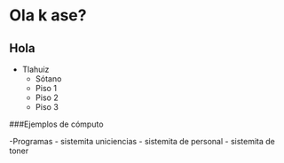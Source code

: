 Ola k ase?
===================

## Hola

- Tlahuiz
	- Sótano
	- Piso 1
	- Piso 2
	- Piso 3

###Ejemplos de cómputo

-Programas
	- sistemita uniciencias
	- sistemita de personal
	- sistemita de toner

